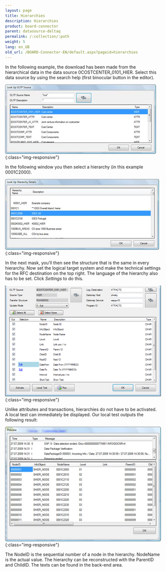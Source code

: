 ```yaml
---
layout: page
title: Hierarchies
description: Hierarchies
product: board-connector
parent: datasource-deltaq
permalink: /:collection/:path
weight: 5
lang: en_GB
old_url: /BOARD-Connector-EN/default.aspx?pageid=hierarchies
---
```


In the following example, the download has been made from the hierarchical data in the data source 0COSTCENTER_0101_HIER. Select this data source by using the search help (first binocular button in the editor).

![DeltaQ-Hierarchies-01](/img/content/DeltaQ-Hierarchies-01.png){:class="img-responsive"}

In the following window you then select a hierarchy (in this example 0001C2000).

![DeltaQ-Hierarchies-02](/img/content/DeltaQ-Hierarchies-02.png){:class="img-responsive"}

In the next mask, you’ll then see the structure that is the same in every hierarchy. Now set the logical target system and make the technical settings for the RFC destination on the top right. The language of the hierarchy also has to be set. Click *Settings* to do this.

![DeltaQ-Hierarchies-03](/img/content/DeltaQ-Hierarchies-03.png){:class="img-responsive"}

Unlike attributes and transactions, hierarchies do not have to be activated. A local test can immediately be displayed. Our local test outputs the following result:

![DeltaQ-Hierarchies-04](/img/content/DeltaQ-Hierarchies-04.png){:class="img-responsive"}

The NodeID is the sequential number of a node in the hierarchy. NodeName is the actual value. The hierarchy can be reconstructed with the ParentID and ChildID. The texts can be found in the back-end area.


